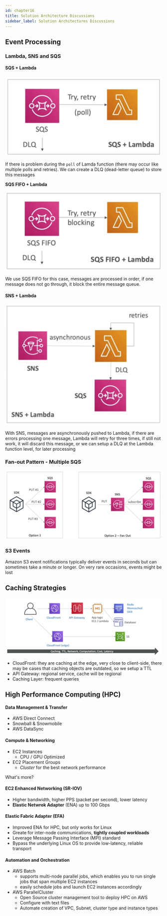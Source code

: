 ```yaml
---
id: chapter16
title: Solution Architecture Discussions
sidebar_label: Solution Architectures Discussions
---
```



## Event Processing

### Lambda, SNS and SQS

#### SQS + Lambda

![sqs-lambda](https://raw.githubusercontent.com/Zhenye-Na/img-hosting-picgo/master/img/sqs-lambda.png)

If there is problem during the `poll` of Lamda function (there may occur like multiple polls and retries). We can create a DLQ (dead-letter queue) to store this messages


**SQS FIFO + Lambda**

![sqs-fifo-lambda](https://raw.githubusercontent.com/Zhenye-Na/img-hosting-picgo/master/img/sqs-fifo-lambda.png)

We use SQS FIFO for this case, messages are processed in order, if one message does not go through, it block the entire message queue.


#### SNS + Lambda

![sns-lambda](https://raw.githubusercontent.com/Zhenye-Na/img-hosting-picgo/master/img/sns-lambda.png)

With SNS, messages are asynchronously pushed to Lambda, if there are errors processing one message, Lambda will retry for three times, if still not work, it will discard this message, or we can setup a DLQ at the Lambda function level, for later processing


### Fan-out Pattern - Multiple SQS

![sqs-fanout](https://raw.githubusercontent.com/Zhenye-Na/img-hosting-picgo/master/img/sqs-fanout.png)



### S3 Events

Amazon S3 event notifications typically deliver events in seconds but can sometimes take a minute or longer. On very rare occasions, events might be lost


## Caching Strategies

![caching-strategies](https://raw.githubusercontent.com/Zhenye-Na/img-hosting-picgo/master/img/caching-strategies.png)


- CloudFront: they are caching at the edge, very close to client-side, there may be cases that caching objects are outdated, so we setup a TTL
- API Gateway: regional service, cache will be regional
- Caching Layer: frequent queries


## High Performance Computing (HPC)

#### Data Management & Transfer

- AWS Direct Connect
- Snowball & Snowmobile
- AWS DataSync

#### Compute & Networking

- EC2 Instances
  - CPU / GPU Optimized
- EC2 Placement Groups
  - *Cluster* for the best network performance

What's more?

#### EC2 Enhanced Networking (SR-IOV)

- Higher bandwidth, higher PPS (packet per second), lower latency
- **Elastic Netwrok Adapter** (ENA) up to 100 Gbps


#### Elastic Fabric Adapter (EFA)

- Improved ENA for HPC, but only works for Linux
- Greate for inter-node communications, **tightly coupled workloads**
- Leverage Message Passing Interface (MPI) standard
- Bypass the underlying Linux OS to provide low-latency, reliable transport

#### Automation and Orchestration

- AWS Batch
  - supports multi-node parallel jobs, which enables you to run single jobs that span multiple EC2 instances
  - easily schedule jobs and launch EC2 instances accordingly
- AWS ParallelCluster
  - Open Source cluster management tool to deploy HPC on AWS
  - Configure with text files
  - Automate creation of VPC, Subnet, cluster type and instance types


